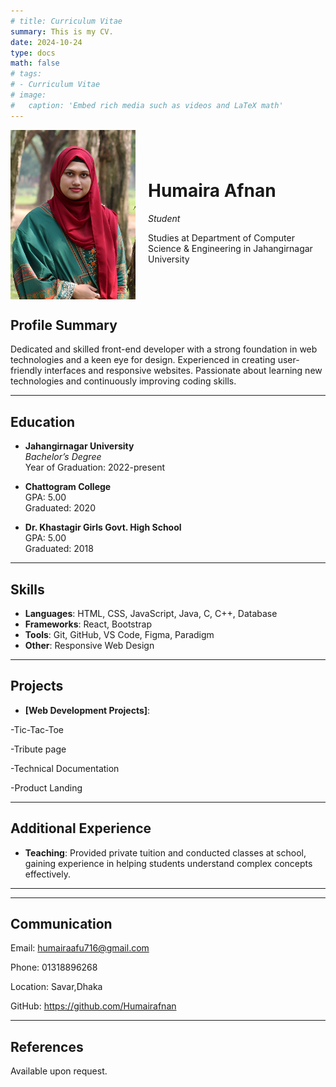 ```yaml
---
# title: Curriculum Vitae
summary: This is my CV.
date: 2024-10-24
type: docs
math: false
# tags:
# - Curriculum Vitae
# image:
#   caption: 'Embed rich media such as videos and LaTeX math'
---
```


<div style="display: flex; align-items: center;">
  <img src="./avatar.jpg" alt="Humaira Afnan" style="width: 200px; height: auto; margin-right: 20px;">
  <div>
    <h1>Humaira Afnan</h1>
    <p><em>Student</em></p>
    <p>Studies at Department of Computer Science & Engineering in Jahangirnagar University</p>
  </div>
</div>

## Profile Summary
Dedicated and skilled front-end developer with a strong foundation in web technologies and a keen eye for design. Experienced in creating user-friendly interfaces and responsive websites. Passionate about learning new technologies and continuously improving coding skills.

---

## Education

- **Jahangirnagar University**  
  *Bachelor’s Degree*  
  Year of Graduation: 2022-present

- **Chattogram College**  
  GPA: 5.00  
  Graduated: 2020

- **Dr. Khastagir Girls Govt. High School**  
  GPA: 5.00  
  Graduated: 2018

---

## Skills

- **Languages**: HTML, CSS, JavaScript, Java, C, C++, Database
- **Frameworks**: React, Bootstrap
- **Tools**: Git, GitHub, VS Code, Figma, Paradigm
- **Other**: Responsive Web Design

---

<!-- ## Professional Experience

- **[Current/Most Recent Company/Organization Name]**  
  *Front-End Developer*  
  [Employment Duration]  
  - Developed and maintained responsive websites and applications.
  - Collaborated with designers and back-end developers to create seamless user experiences.
  - Improved website performance and ensured cross-browser compatibility.
  - Implemented new features and optimized existing code. -->



## Projects

<!-- - **[Portfolio Website]**: Developed a personal portfolio website showcasing projects, skills, and experience. -->
- **[Web Development Projects]**:

-Tic-Tac-Toe

-Tribute page

-Technical Documentation

-Product Landing




---

## Additional Experience

- **Teaching**: Provided private tuition and conducted classes at school, gaining experience in helping students understand complex concepts effectively.

---



---
## Communication

Email: humairaafu716@gmail.com

Phone: 01318896268

Location: Savar,Dhaka



GitHub: https://github.com/Humairafnan

---

## References

Available upon request.